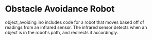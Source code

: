 # Obstacle Avoidance Robot
object_avoiding.ino includes code for a robot that moves based off of readings from an infrared sensor. The infrared sensor detects when an object is in the robot's path, and redirects it accordingly.
